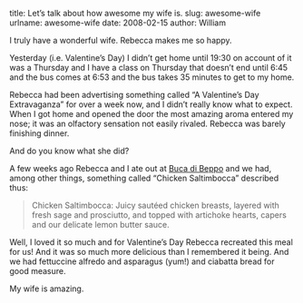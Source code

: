title: Let&#x02bc;s talk about how awesome my wife is.
slug: awesome-wife
urlname: awesome-wife
date: 2008-02-15
author: William

I truly have a wonderful wife. Rebecca makes me so happy.

Yesterday (i.e. Valentine&#x02bc;s Day) I didn&#x02bc;t get home until 19:30 on
account of it was a Thursday and I have a class on Thursday that doesn&#x02bc;t
end until 6:45 and the bus comes at 6:53 and the bus takes 35 minutes to get to
my home.

Rebecca had been advertising something called &ldquo;A Valentine&#x02bc;s Day
Extravaganza&rdquo; for over a week now, and I didn&#x02bc;t really know what to
expect. When I got home and opened the door the most amazing aroma entered my
nose; it was an olfactory sensation not easily rivaled. Rebecca was barely
finishing dinner.

And do you know what she did?

A few weeks ago Rebecca and I ate out at [Buca di Beppo][a] and we had, among
other things, something called &ldquo;Chicken Saltimbocca&rdquo; described thus:

<blockquote class="blockquote pl-3 border-left">
	<p>Chicken Saltimbocca: Juicy sautéed chicken breasts, layered with fresh
	sage and prosciutto, and topped with artichoke hearts, capers and our
	delicate lemon butter sauce.</p>
</blockquote>

Well, I loved it so much and for Valentine&#x02bc;s Day Rebecca recreated this
meal for us! And it was so much more delicious than I remembered it being. And
we had fettuccine alfredo and asparagus (yum!) and ciabatta bread for good
measure.

My wife is amazing.

[a]: https://www.bucadibeppo.com/
